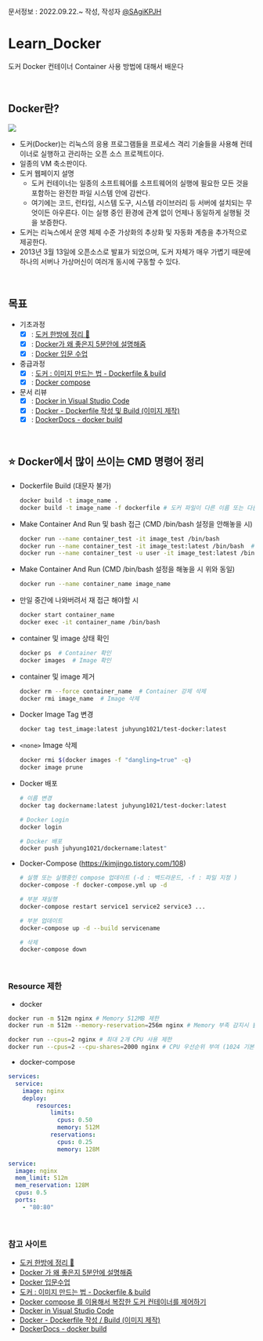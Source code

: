 문서정보 : 2022.09.22.~ 작성, 작성자 [@SAgiKPJH](https://github.com/SAgiKPJH)

# Learn_Docker
도커 Docker 컨테이너 Container 사용 방법에 대해서 배운다

<br>

## Docker란?

<img src="https://user-images.githubusercontent.com/66783849/191689068-bbb3c349-45ce-40eb-b324-8331995d8b6a.png">

- 도커(Docker)는 리눅스의 응용 프로그램들을 프로세스 격리 기술들을 사용해 컨테이너로 실행하고 관리하는 오픈 소스 프로젝트이다.
- 일종의 VM 축소판이다.
- 도커 웹페이지 설명
  - 도커 컨테이너는 일종의 소프트웨어를 소프트웨어의 실행에 필요한 모든 것을 포함하는 완전한 파일 시스템 안에 감싼다. 
  - 여기에는 코드, 런타임, 시스템 도구, 시스템 라이브러리 등 서버에 설치되는 무엇이든 아우른다. 이는 실행 중인 환경에 관계 없이 언제나 동일하게 실행될 것을 보증한다.
- 도커는 리눅스에서 운영 체제 수준 가상화의 추상화 및 자동화 계층을 추가적으로 제공한다.
- 2013년 3월 13일에 오픈소스로 발표가 되었으며, 도커 자체가 매우 가볍기 때문에 하나의 서버나 가상머신이 여러개 동시에 구동할 수 있다.

<br>


## 목표

- 기초과정
  - [x] : [도커 한방에 정리 🐳](https://github.com/SagiK-Repository/Learn_Docker/blob/main/%EB%8F%84%EC%BB%A4%20%ED%95%9C%EB%B0%A9%EC%97%90%20%EC%A0%95%EB%A6%AC%20%F0%9F%90%B3.md)
  - [x] : [Docker가 왜 좋은지 5분안에 설명해줌](https://github.com/SagiK-Repository/Learn_Docker/blob/main/Docker%EA%B0%80%20%EC%99%9C%20%EC%A2%8B%EC%9D%80%EC%A7%80%205%EB%B6%84%EC%95%88%EC%97%90%20%EC%84%A4%EB%AA%85%ED%95%B4%EC%A4%8C.md)
  - [x] : [Docker 입문 수업](https://github.com/SagiK-Repository/Learn_Docker/blob/main/Docker%20%EC%9E%85%EB%AC%B8%20%EC%88%98%EC%97%85.md)
- 중급과정
  - [x] : [도커 : 이미지 만드는 법 - Dockerfile & build](https://github.com/SagiK-Repository/Learn_Docker/blob/main/%EB%8F%84%EC%BB%A4%20-%20%EC%9D%B4%EB%AF%B8%EC%A7%80%20%EB%A7%8C%EB%93%9C%EB%8A%94%20%EB%B2%95%20-%20Dockerfile%20%26%20build.md)
  - [x] : [Docker compose](https://github.com/SagiK-Repository/Learn_Docker/blob/main/Docker%20Compose.md)
- 문서 리뷰
  - [x] : [Docker in Visual Studio Code](https://github.com/SagiK-Repository/Learn_Docker/blob/main/Docker%20in%20Visual%20Studio%20Code.md)
  - [x] : [Docker - Dockerfile 작성 및 Build (이미지 제작)](https://github.com/SagiK-Repository/Learn_Docker/blob/main/Docker%20-%20Dockerfile%20%EC%9E%91%EC%84%B1%20%EB%B0%8F%20Build%20(%EC%9D%B4%EB%AF%B8%EC%A7%80%20%EC%A0%9C%EC%9E%91))
  - [x] : [DockerDocs - docker build](https://github.com/SagiK-Repository/Learn_Docker/blob/main/DockerDocs%20-%20docker%20build.md)

<br>

## ⭐ Docker에서 많이 쓰이는 CMD 명령어 정리

- Dockerfile Build (대문자 불가)
  ```bash
  docker build -t image_name .
  docker build -t image_name -f dockerfile # 도커 파일이 다른 이름 또는 다른 폴더에 있을 시
  ```
- Make Container And Run 및 bash 접근 (CMD /bin/bash 설정을 안해놓을 시)
  ```bash
  docker run --name container_test -it image_test /bin/bash
  docker run --name container_test -it image_test:latest /bin/bash  # 보다 정확히 (버전 표시)
  docker run --name container_test -u user -it image_test:latest /bin/bash   # 다른 유저로 접근
  ```
- Make Container And Run (CMD /bin/bash 설정을 해놓을 시 위와 동일)
  ```bash
  docker run --name container_name image_name
  ```
- 만일 중간에 나와버려서 재 접근 해야할 시
  ```bash
  docker start container_name
  docker exec -it container_name /bin/bash
  ```
- container 및 image 상태 확인
  ```bash
  docker ps  # Container 확인
  docker images  # Image 확인
  ```
- container 및 image 제거
  ```bash
  docker rm --force container_name  # Container 강제 삭제
  docker rmi image_name  # Image 삭제
  ```
- Docker Image Tag 변경
  ```bash
  docker tag test_image:latest juhyung1021/test-docker:latest
  ```
- `<none>` Image 삭제
  ```bash
  docker rmi $(docker images -f "dangling=true" -q)
  docker image prune
  ```
- Docker 배포
  ```bash
  # 이름 변경
  docker tag dockername:latest juhyung1021/test-docker:latest

  # Docker Login
  docker login  

  # Docker 배포
  docker push juhyung1021/dockername:latest"
  ```
- Docker-Compose (https://kimjingo.tistory.com/108)
  ```bash
  # 실행 또는 실행중인 compose 업데이트 (-d : 백드라운드, -f : 파일 지정 )
  docker-compose -f docker-compose.yml up -d
  
  # 부분 재실행
  docker-compose restart service1 service2 service3 ...
  
  # 부분 업데이트
  docker-compose up -d --build servicename
  
  # 삭제
  docker-compose down
  ```

<br>

### Resource 제한

- docker  
```bash
docker run -m 512m nginx # Memory 512MB 제한
docker run -m 512m --memory-reservation=256m nginx # Memory 부족 감지시 활성화

docker run --cpus=2 nginx # 최대 2개 CPU 사용 제한
docker run --cpus=2 --cpu-shares=2000 nginx # CPU 우선순위 부여 (1024 기본, 높은수록 우선순위 높다)
```
- docker-compose
```yml
services:
  service:
    image: nginx
    deploy:
        resources:
            limits:
              cpus: 0.50
              memory: 512M
            reservations:
              cpus: 0.25
              memory: 128M
```
```yml
service:
  image: nginx
  mem_limit: 512m
  mem_reservation: 128M
  cpus: 0.5
  ports:
    - "80:80"
```
  
<br>

### 참고 사이트

- [도커 한방에 정리 🐳](https://www.youtube.com/watch?v=LXJhA3VWXFA)
- [Docker 가 왜 좋은지 5분안에 설명해줌](https://www.youtube.com/watch?v=chnCcGCTyBg)
- [Docker 입문수업](https://www.youtube.com/watch?v=Ps8HDIAyPD0&list=PLuHgQVnccGMDeMJsGq2O-55Ymtx0IdKWf)
- [도커 : 이미지 만드는 법 - Dockerfile & build](https://www.youtube.com/watch?v=0kQC19w0gTI)
- [Docker compose 를 이용해서 복잡한 도커 컨테이너를 제어하기](https://www.youtube.com/watch?v=EK6iYRCIjYs)
- [Docker in Visual Studio Code](https://code.visualstudio.com/docs/containers/overview) 
- [Docker - Dockerfile 작성 / Build (이미지 제작)](https://blog.d0ngd0nge.xyz/docker-dockerfile-write/)
- [DockerDocs - docker build](https://docs.docker.com/engine/reference/commandline/build/)

